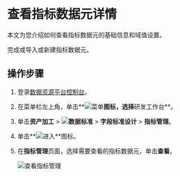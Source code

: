 # 查看指标数据元详情

本文为您介绍如何查看指标数据元的基础信息和域值设置。

完成或导入或新建指标数据元。

## 操作步骤

1.  登录[数据资源平台控制台](https://dataq.console.aliyun.com)。

2.  在菜单栏左上角，单击**![菜单](https://static-aliyun-doc.oss-accelerate.aliyuncs.com/assets/img/zh-CN/6504337061/p188771.png)**图标，选择**研发工作台**。

3.  单击**资产加工** \> **![数据标准](https://static-aliyun-doc.oss-accelerate.aliyuncs.com/assets/img/zh-CN/6358100161/p208862.png)** \> **字段标准设计** \> **指标管理**。

4.  单击**![进入](https://static-aliyun-doc.oss-accelerate.aliyuncs.com/assets/img/zh-CN/6504337061/p188815.png)**图标。

5.  在**指标管理**页面，选择需要查看的指标数据元，单击**查看**。

    ![查看指标管理](https://static-aliyun-doc.oss-accelerate.aliyuncs.com/assets/img/zh-CN/7966160161/p212897.png)


